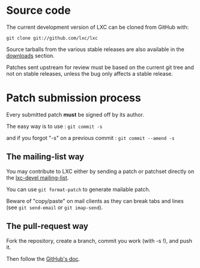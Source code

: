 # Source code
The current development version of LXC can be cloned from GitHub with:

    git clone git://github.com/lxc/lxc

Source tarballs from the various stable releases are also available in
the [downloads](/lxc/downloads/) section.

Patches sent upstream for review must be based on the current git tree
and not on stable releases, unless the bug only affects a stable release.

# Patch submission process
Every submitted patch **must** be signed off by its author.

The easy way is to use : `git commit -s`

and if you forgot "-s" on a previous commit : `git commit --amend -s`

## The mailing-list way
You may contribute to LXC either by sending a patch or patchset directly
on the [lxc-devel mailing-list](https://lists.linuxcontainers.org/listinfo/lxc-devel).

You can use `git format-patch` to generate mailable patch.

Beware of "copy/paste" on mail clients as they can break tabs and lines (see `git send-email` or `git imap-send`).

## The pull-request way
Fork the repository, create a branch, commit you work (with -s !), and push it.

Then follow the [GitHub's doc](https://help.github.com/articles/creating-a-pull-request/).
